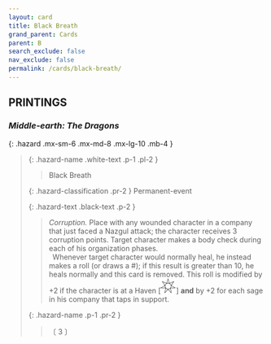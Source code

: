 ```yaml
---
layout: card
title: Black Breath
grand_parent: Cards
parent: B
search_exclude: false
nav_exclude: false
permalink: /cards/black-breath/
---
```


## PRINTINGS


### _Middle-earth: The Dragons_

{: .hazard .mx-sm-6 .mx-md-8 .mx-lg-10 .mb-4 }
> {: .hazard-name .white-text .p-1 .pl-2 }
> > <div class="hazard-mp"></div>
> > <div class="card-name">Black Breath</div>
>
> {: .hazard-classification .pr-2 }
> Permanent-event
>
> {: .hazard-text .black-text .p-2 }
> > _Corruption._ Place with any wounded character in a company that just faced a Nazgul attack; the character receives 3 corruption points. Target character makes a body check during each of his organization phases. <br>&ensp;Whenever target character would normally heal, he instead makes a roll (or draws a #); if this result is greater than 10, he heals normally and this card is removed. This roll is modified by +2 if the character is at a Haven <nobr>[<img src="/assets/images/free-haven.svg">]</nobr> **and** by +2 for each sage in his company that taps in support. 
>
> {: .hazard-name .p-1 .pr-2 }
> > <div class="card-shield"></div>
> > <div class="card-corruption-white">〔 3 〕</div>
